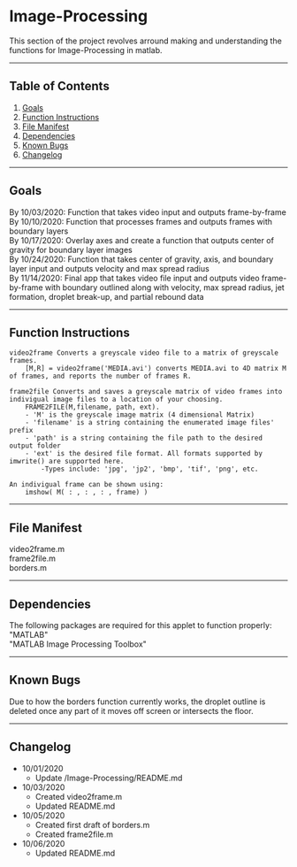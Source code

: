 # Image-Processing
This section of the project revolves arround making and understanding the functions for Image-Processing in matlab. 

---

## Table of Contents
1. [Goals](#goals)
2. [Function Instructions](#functions)
3. [File Manifest](#manifest)
4. [Dependencies](#dependencies)
5. [Known Bugs](#bugs)
6. [Changelog](#log)

---
## Goals <a name="goals"></a>
  By 10/03/2020: Function that takes video input and outputs frame-by-frame  <br /> 
  By 10/10/2020: Function that processes frames and outputs frames with boundary layers  <br /> 
  By 10/17/2020: Overlay axes and create a function that outputs center of gravity for boundary layer images  <br /> 
  By 10/24/2020: Function that takes center of gravity, axis, and boundary layer input and outputs velocity and max spread radius <br /> 
  By 11/14/2020: Final app that takes video file input and outputs video frame-by-frame with boundary outlined along with velocity, max spread radius, jet formation, droplet break-up, and partial rebound data

---
## Function Instructions <a name="functions"></a>
	video2frame Converts a greyscale video file to a matrix of greyscale frames.
		[M,R] = video2frame('MEDIA.avi') converts MEDIA.avi to 4D matrix M of frames, and reports the number of frames R.

	frame2file Converts and saves a greyscale matrix of video frames into indivigual image files to a location of your choosing.
		FRAME2FILE(M,filename, path, ext).
		- 'M' is the greyscale image matrix (4 dimensional Matrix)
		- 'filename' is a string containing the enumerated image files' prefix 
		- 'path' is a string containing the file path to the desired output folder
		- 'ext' is the desired file format. All formats supported by imwrite() are supported here.
			-Types include: 'jpg', 'jp2', 'bmp', 'tif', 'png', etc.

	An indivigual frame can be shown using: 
   		imshow( M( : , : , : , frame) )
 
---
## File Manifest <a name="manifest"></a>
  video2frame.m <br /> 
  frame2file.m <br /> 
  borders.m <br /> 

---
## Dependencies <a name="dependencies"></a>
The following packages are required for this applet to function properly: <br /> 
"MATLAB" <br /> 
"MATLAB Image Processing Toolbox" <br />

---

## Known Bugs <a name="bugs"></a>
Due to how the borders function currently works, the droplet outline is deleted once any part of it moves off screen or intersects the floor.

---

## Changelog <a name="log"></a>
+ 10/01/2020 
	- Update /Image-Processing/README.md
+ 10/03/2020
	- Created video2frame.m
	- Updated README.md  
+ 10/05/2020
	- Created first draft of borders.m
	- Created frame2file.m
+ 10/06/2020
	- Updated README.md
